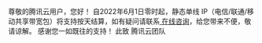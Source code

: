 尊敬的腾讯云用户，您好！
自2022年6月1日零时起，静态单线 IP（电信/联通/移动共享带宽包）将支持按天结算，如有疑问请联系[ 在线咨询](https://cloud.tencent.com/online-service)，给您带来不便，敬请谅解。
感谢您一如既往的支持！
此致
腾讯云团队

